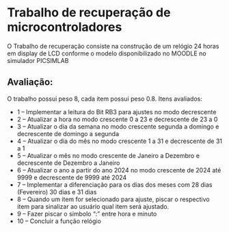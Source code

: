 # Trabalho de recuperação de microcontroladores

O Trabalho de recuperação consiste na construção de um relógio 24 horas em display de LCD
conforme o modelo disponibilizado no MOODLE no simulador PICSIMLAB

## Avaliação:
O trabalho possui peso 8, cada item possui peso 0.8.
Itens avaliados:
* 1 – Implementar a leitura do Bit RB3 para ajustes no modo decrescente 
* 2 – Atualizar a hora no modo crescente 0 a 23 e decrescente de 23 a 0 
* 3 – Atualizar o dia da semana no modo crescente segunda a domingo e decrescente de domingo a
segunda
* 4 – Atualizar o dia do mês no modo crescente 1 a 31 e decrescente de 31 a 1
* 5 – Atualizar o mês no modo crescente de Janeiro a Dezembro e decrescente de Dezembro a Janeiro
* 6 – Atualizar o ano a partir do ano 2024 no modo crescente de 2024 até 9999 e decrescente de 9999
até 2024
* 7 – Implementar a diferenciação para os dias dos meses com 28 dias (Fevereiro) 30 dias e 31 dias
* 8 – Quando um item for selecionado para ajuste, piscar o respectivo item para sinalizar ao usuário
qual item será ajustado.
* 9 – Fazer piscar o símbolo “:” entre hora e minuto
* 10 – Concluir a função relógio
